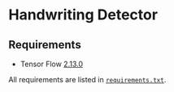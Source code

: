 # Handwriting Detector

## Requirements

- Tensor Flow [2.13.0](https://pypi.org/project/tensorflow/2.13.0/)

All requirements are listed in [`requirements.txt`](https://github.com/aidandomondon/HandwritingDetector/blob/main/requirements.txt).

